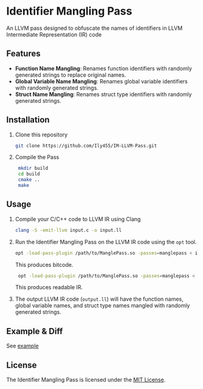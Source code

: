 # Identifier Mangling Pass

An LLVM pass designed to obfuscate the names of identifiers in LLVM Intermediate Representation (IR) code

## Features

- **Function Name Mangling**: Renames function identifiers with randomly generated strings to replace original names.
- **Global Variable Name Mangling**: Renames global variable identifiers with randomly generated strings.
- **Struct Name Mangling**: Renames struct type identifiers with randomly generated strings.

## Installation

1. Clone this repository
     ```bash
     git clone https://github.com/Ily455/IM-LLVM-Pass.git
     ```
2. Compile the Pass
   ```bash
    mkdir build
    cd build
    cmake ..
    make
   ```

## Usage

1. Compile your C/C++ code to LLVM IR using Clang

    ```bash
    clang -S -emit-llvm input.c -o input.ll
    ```

2. Run the Identifier Mangling Pass on the LLVM IR code using the `opt` tool.

    ```bash
    opt -load-pass-plugin /path/to/ManglePass.so -passes=manglepass < input.ll > output.ll
    ```
    This produces bitcode.
   ```bash
    opt -load-pass-plugin /path/to/ManglePass.so -passes=manglepass < input.ll > output.ll
   ```
   This produces readable IR.

4. The output LLVM IR code (`output.ll`) will have the function names, global variable names, and struct type names mangled with randomly generated strings.

## Example & Diff

See [example](example/)

## License

The Identifier Mangling Pass is licensed under the [MIT License](LICENSE).
